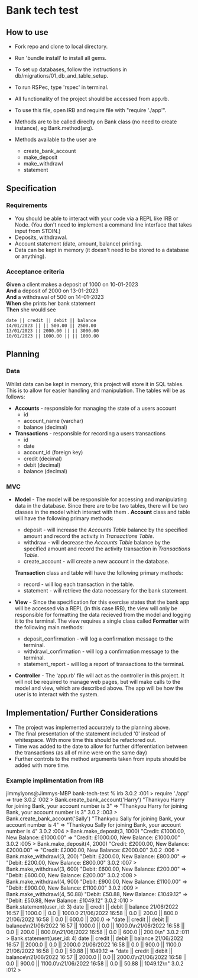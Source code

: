 # Bank tech test

## How to use

* Fork repo and clone to local directory.
* Run 'bundle install' to install all gems.
* To set up databases, follow the instructions in db/migrations/01_db_and_table_setup.
* To run RSPec, type 'rspec' in terminal.

* All functionality of the project should be accessed from app.rb. 
* To use this file, open IRB and require file with "require './app'".
* Methods are to be called direclty on Bank class (no need to create instance), eg Bank.method(arg).
* Methods available to the user are
  * create_bank_account
  * make_deposit
  * make_withdrawl
  * statement

## Specification

### Requirements

* You should be able to interact with your code via a REPL like IRB or Node.  (You don't need to implement a command line interface that takes input from STDIN.)
* Deposits, withdrawal.
* Account statement (date, amount, balance) printing.
* Data can be kept in memory (it doesn't need to be stored to a database or anything).

### Acceptance criteria

**Given** a client makes a deposit of 1000 on 10-01-2023  
**And** a deposit of 2000 on 13-01-2023  
**And** a withdrawal of 500 on 14-01-2023  
**When** she prints her bank statement  
**Then** she would see

```
date || credit || debit || balance
14/01/2023 || || 500.00 || 2500.00
13/01/2023 || 2000.00 || || 3000.00
10/01/2023 || 1000.00 || || 1000.00
```

## Planning

### Data

Whilst data can be kept in memory, this project will store it in SQL tables. This is to allow for easier handling and manipulation. The tables will be as follows:

* **Accounts** - responsible for managing the state of a users account
  - id 
  - account_name (varchar)
  - balance (decimal)
* **Transactions** - responsible for recording a users transactions
  - id
  - date
  - account_id (foreign key)
  - credit (decimal)
  - debit (decimal)
  - balance (decimal)

### MVC

* **Model** - The model will be responsible for accessing and manipulating data in the database. Since there are to be two tables, there will be two classes in the model which interact with them . **Account** class and table will have the following primary methods:
  - deposit - will increase the *Accounts Table* balance by the specified amount and record the activity in *Transactions Table*.
  - withdraw - will decrease the *Accounts Table* balance by the specified amount and record the activity transaction in *Transactions Table*.
  - create_account - will create a new account in the database.

  **Transaction** class and table will have the following primary methods:
  - record - will log each transaction in the table.
  - statement - will retrieve the data necessary for the bank statement.

* **View** - Since the specification for this exercise states that the bank app will be accessed via a REPL (in this case IRB), the view will only be responsible for formatting the data recieved from the model and logging it to the terminal. The view requires a single class called **Formatter** with the following main methods:
  - deposit_confirmation - will log a confirmation message to the terminal.
  - withdrawl_confirmation - will log a confirmation message to the terminal.
  - statement_report - will log a report of transactions to the terminal.

* **Controller** - The 'app.rb' file will act as the controller in this project. It will not be required to manage web pages, but will make calls to the model and view, which are described above. The app will be how the user is to interact with the system.

## Implementation/ Further Considerations

* The project was implemented accurately to the planning above. 
* The final presentation of the statement included '0' instead of whitespace. With more time this should be refactored out. 
* Time was added to the date to allow for further differentiation between the transactions (as all of mine were on the same day)
* Further controls to the method arguments taken from inputs should be added with more time. 

### Example implimentation from IRB

jimmylyons@Jimmys-MBP bank-tech-test % irb 
3.0.2 :001 > require './app'
 => true 
3.0.2 :002 > Bank.create_bank_account('Harry')
"Thankyou Harry for joining Bank, your account number is 3"
 => "Thankyou Harry for joining Bank, your account number is 3" 
3.0.2 :003 > Bank.create_bank_account('Sally')
"Thankyou Sally for joining Bank, your account number is 4"
 => "Thankyou Sally for joining Bank, your account number is 4" 
3.0.2 :004 > Bank.make_deposit(3, 1000)
"Credit: £1000.00, New Balance: £1000.00"
 => "Credit: £1000.00, New Balance: £1000.00" 
3.0.2 :005 > Bank.make_deposit(4, 2000)
"Credit: £2000.00, New Balance: £2000.00"
 => "Credit: £2000.00, New Balance: £2000.00" 
3.0.2 :006 > Bank.make_withdrawl(3, 200)
"Debit: £200.00, New Balance: £800.00"
 => "Debit: £200.00, New Balance: £800.00" 
3.0.2 :007 > Bank.make_withdrawl(3, 600)
"Debit: £600.00, New Balance: £200.00"
 => "Debit: £600.00, New Balance: £200.00" 
3.0.2 :008 > Bank.make_withdrawl(4, 900)
"Debit: £900.00, New Balance: £1100.00"
 => "Debit: £900.00, New Balance: £1100.00" 
3.0.2 :009 > Bank.make_withdrawl(4, 50.88)
"Debit: £50.88, New Balance: £1049.12"
 => "Debit: £50.88, New Balance: £1049.12" 
3.0.2 :010 > Bank.statement(user_id: 3)
date || credit || debit || balance
21/06/2022 16:57 || 1000.0 || 0.0 || 1000.0
21/06/2022 16:58 || 0.0 || 200.0 || 800.0
21/06/2022 16:58 || 0.0 || 600.0 || 200.0
 => "date || credit || debit || balance\n21/06/2022 16:57 || 1000.0 || 0.0 || 1000.0\n21/06/2022 16:58 || 0.0 || 200.0 || 800.0\n21/06/2022 16:58 || 0.0 || 600.0 || 200.0\n" 
3.0.2 :011 > Bank.statement(user_id: 4)
date || credit || debit || balance
21/06/2022 16:57 || 2000.0 || 0.0 || 2000.0
21/06/2022 16:58 || 0.0 || 900.0 || 1100.0
21/06/2022 16:58 || 0.0 || 50.88 || 1049.12
 => "date || credit || debit || balance\n21/06/2022 16:57 || 2000.0 || 0.0 || 2000.0\n21/06/2022 16:58 || 0.0 || 900.0 || 1100.0\n21/06/2022 16:58 || 0.0 || 50.88 || 1049.12\n" 
3.0.2 :012 > 